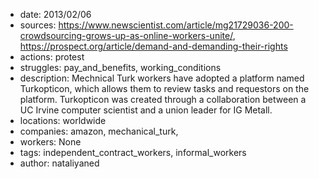 - date: 2013/02/06
- sources: https://www.newscientist.com/article/mg21729036-200-crowdsourcing-grows-up-as-online-workers-unite/, https://prospect.org/article/demand-and-demanding-their-rights
- actions: protest
- struggles: pay_and_benefits, working_conditions
- description: Mechnical Turk workers have adopted a platform named Turkopticon, which allows them to review tasks and requestors on the platform. Turkopticon was created through a collaboration between a UC Irvine computer scientist and a union leader for IG Metall.
- locations: worldwide
- companies: amazon, mechanical_turk, 
- workers: None
- tags: independent_contract_workers, informal_workers
- author: nataliyaned
